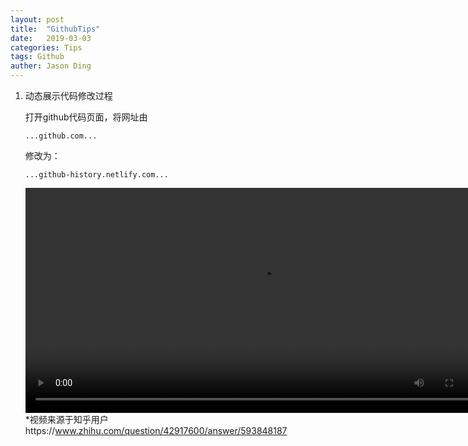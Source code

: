```yaml
---
layout: post
title:  "GithubTips"
date:   2019-03-03
categories: Tips
tags: Github
auther: Jason Ding
---
```




1. 动态展示代码修改过程

   打开github代码页面，将网址由

   ```
   ...github.com...
   ```

   修改为：

   ```
   ...github-history.netlify.com...
   ```

   <video src="https://zhihuxiazai.com/storage/downloader/videos/1077934316742447104/hd.mp4?attname=1077934316742447104.hd.mp4" width="750" height="360"
   controls="controls"></video> 
   *视频来源于知乎用户https://www.zhihu.com/question/42917600/answer/593848187

